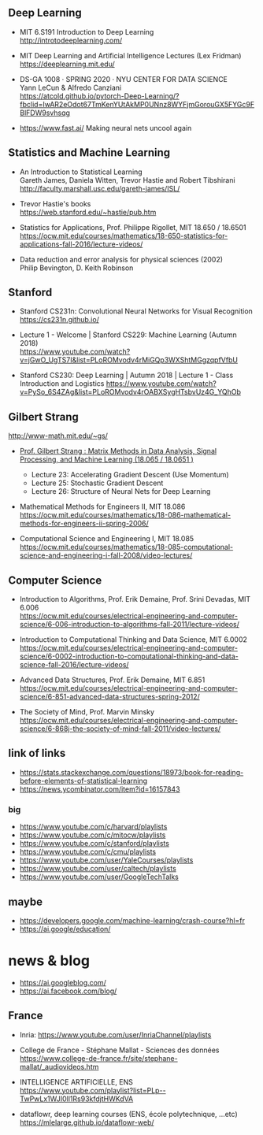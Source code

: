 
## Deep Learning

- MIT 6.S191 Introduction to Deep Learning  
  http://introtodeeplearning.com/
  
- MIT Deep Learning and Artificial Intelligence Lectures (Lex Fridman)  
  https://deeplearning.mit.edu/  
 
- DS-GA 1008 · SPRING 2020 · NYU CENTER FOR DATA SCIENCE  
  Yann LeCun & Alfredo Canziani  
 https://atcold.github.io/pytorch-Deep-Learning/?fbclid=IwAR2eOdot67TmKenYUtAkMP0UNnz8WYFjmGorouGX5FYGc9FBlFDW9svhsqg

- https://www.fast.ai/  Making neural nets uncool again


## Statistics and Machine Learning

- An Introduction to Statistical Learning  
  Gareth James, Daniela Witten, Trevor Hastie and Robert Tibshirani  
  http://faculty.marshall.usc.edu/gareth-james/ISL/
  
- Trevor Hastie's books  
 https://web.stanford.edu/~hastie/pub.htm
 
 
 - Statistics for Applications, Prof. Philippe Rigollet, MIT 18.650 / 18.6501  
 https://ocw.mit.edu/courses/mathematics/18-650-statistics-for-applications-fall-2016/lecture-videos/

- Data reduction and error analysis for physical sciences (2002)  
  Philip Bevington, D. Keith Robinson
  
 
 ## Stanford
 
- Stanford CS231n: Convolutional Neural Networks for Visual Recognition  
  https://cs231n.github.io/
 
 - Lecture 1 - Welcome | Stanford CS229: Machine Learning (Autumn 2018)  
  https://www.youtube.com/watch?v=jGwO_UgTS7I&list=PLoROMvodv4rMiGQp3WXShtMGgzqpfVfbU
 
 - Stanford CS230: Deep Learning | Autumn 2018 | Lecture 1 - Class Introduction and Logistics
   https://www.youtube.com/watch?v=PySo_6S4ZAg&list=PLoROMvodv4rOABXSygHTsbvUz4G_YQhOb
   
 
 ## Gilbert Strang
 
http://www-math.mit.edu/~gs/


- [Prof. Gilbert Strang : Matrix Methods in Data Analysis, Signal Processing, and Machine Learning (18.065 / 18.0651 )](https://ocw.mit.edu/courses/mathematics/18-065-matrix-methods-in-data-analysis-signal-processing-and-machine-learning-spring-2018/video-lectures/)
  * Lecture 23: Accelerating Gradient Descent (Use Momentum)  
  * Lecture 25: Stochastic Gradient Descent   
  * Lecture 26: Structure of Neural Nets for Deep Learning  

- Mathematical Methods for Engineers II, MIT 18.086  
https://ocw.mit.edu/courses/mathematics/18-086-mathematical-methods-for-engineers-ii-spring-2006/

- Computational Science and Engineering I, MIT 18.085   
https://ocw.mit.edu/courses/mathematics/18-085-computational-science-and-engineering-i-fall-2008/video-lectures/


## Computer Science

- Introduction to Algorithms, Prof. Erik Demaine, Prof. Srini Devadas, MIT 6.006  
https://ocw.mit.edu/courses/electrical-engineering-and-computer-science/6-006-introduction-to-algorithms-fall-2011/lecture-videos/

- Introduction to Computational Thinking and Data Science, MIT 6.0002  
https://ocw.mit.edu/courses/electrical-engineering-and-computer-science/6-0002-introduction-to-computational-thinking-and-data-science-fall-2016/lecture-videos/
 
- Advanced Data Structures, Prof. Erik Demaine, MIT 6.851   
https://ocw.mit.edu/courses/electrical-engineering-and-computer-science/6-851-advanced-data-structures-spring-2012/

- The Society of Mind, Prof. Marvin Minsky  
https://ocw.mit.edu/courses/electrical-engineering-and-computer-science/6-868j-the-society-of-mind-fall-2011/video-lectures/
 
 
 ## link of links
 
 - https://stats.stackexchange.com/questions/18973/book-for-reading-before-elements-of-statistical-learning
 - https://news.ycombinator.com/item?id=16157843
 
 
 ### big
 
 - https://www.youtube.com/c/harvard/playlists
 - https://www.youtube.com/c/mitocw/playlists
 - https://www.youtube.com/c/stanford/playlists
 - https://www.youtube.com/c/cmu/playlists
 - https://www.youtube.com/user/YaleCourses/playlists
 - https://www.youtube.com/user/caltech/playlists
 - https://www.youtube.com/user/GoogleTechTalks
 
 ## maybe
 - https://developers.google.com/machine-learning/crash-course?hl=fr
 - https://ai.google/education/
 
 # news & blog
 
 - https://ai.googleblog.com/
 - https://ai.facebook.com/blog/
 
 
 ## France
 
 - Inria: https://www.youtube.com/user/InriaChannel/playlists

- College de France -  Stéphane Mallat - Sciences des données  
https://www.college-de-france.fr/site/stephane-mallat/_audiovideos.htm

- INTELLIGENCE ARTIFICIELLE,  ENS  
https://www.youtube.com/playlist?list=PLp--TwPwLx1WJI0ll1Rs93kfdjtHWKdVA

- dataflowr, deep learning courses  (ENS, école polytechnique, ...etc)  
https://mlelarge.github.io/dataflowr-web/
